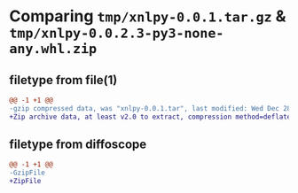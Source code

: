 # Comparing `tmp/xnlpy-0.0.1.tar.gz` & `tmp/xnlpy-0.0.2.3-py3-none-any.whl.zip`

## filetype from file(1)

```diff
@@ -1 +1 @@
-gzip compressed data, was "xnlpy-0.0.1.tar", last modified: Wed Dec 28 20:42:42 2022, max compression
+Zip archive data, at least v2.0 to extract, compression method=deflate
```

## filetype from diffoscope

```diff
@@ -1 +1 @@
-GzipFile
+ZipFile
```

